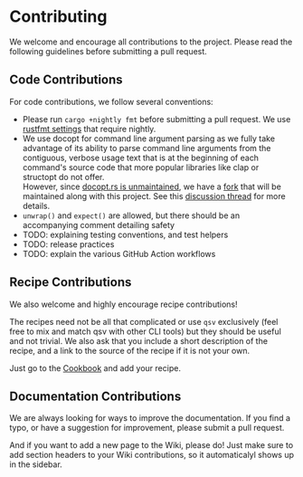 # Contributing

We welcome and encourage all contributions to the project. Please read the following guidelines before submitting a pull request.

## Code Contributions

For code contributions, we follow several conventions:

* Please run `cargo +nightly fmt` before submitting a pull request. We use [rustfmt settings](https://github.com/jqnatividad/qsv/blob/master/rustfmt.toml) that require nightly.
* We use docopt for command line argument parsing as we fully take advantage of its ability to parse command line arguments from the contiguous, verbose usage text that is at the beginning of each command's source code that more popular libraries like clap or structopt do not offer.   
However, since [docopt.rs is unmaintained](https://github.com/docopt/docopt.rs#this-crate-is-unmaintained), we have a [fork](https://github.com/jqnatividad/docopt.rs) that will be maintained along with this project. See this [discussion thread](https://github.com/jqnatividad/qsv/discussions/463) for more details.
* `unwrap()` and `expect()` are allowed, but there should be an accompanying comment detailing safety
* TODO: explaining testing conventions, and test helpers
* TODO: release practices
* TODO: explain the various GitHub Action workflows

## Recipe Contributions

We also welcome and highly encourage recipe contributions!

The recipes need not be all that complicated or use `qsv` exclusively (feel free to mix and match qsv with other CLI tools) but they should be useful and not trivial. We also ask that you include a short description of the recipe, and a link to the source of the recipe if it is not your own.

Just go to the [Cookbook](https://github.com/jqnatividad/qsv/wiki/Cookbook#cookbook) and add your recipe.

## Documentation Contributions

We are always looking for ways to improve the documentation. If you find a typo, or have a suggestion for improvement, please submit a pull request.

And if you want to add a new page to the Wiki, please do! Just make sure to add section headers to your Wiki contributions, so it automaticalyl shows up in the sidebar.
